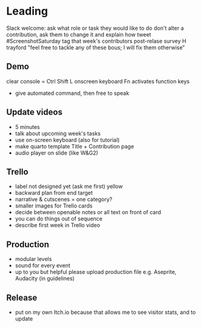 # Leading
Slack welcome: ask what role or task they would like to do
don't alter a contribution, ask them to change it and explain how
tweet #ScreenshotSaturday tag that week's contributors
post-relase survey H trayford
"feel free to tackle any of these bous; I will fix them otherwise"

## Demo
clear console = Ctrl Shift L
onscreen keyboard Fn activates function keys
+ give automated command, then free to speak

## Update videos
+ 5 minutes
+ talk about upcoming week's tasks
+ use on-screen keyboard (also for tutorial)
+ make quarto template Title + Contribution page
+ audio player on slide (like W&G2)

## Trello
+ label not designed yet (ask me first) yellow
+ backward plan from end target
+ narrative & cutscenes = one category?
+ smaller images for Trello cards
+ decide between openable notes or all text on front of card
+ you can do things out of sequence
+ describe first week in Trello video

## Production
+ modular levels
+ sound for every event
+ up to you but helpful please upload production file e.g. Aseprite, Audacity (in guidelines)

## Release
+ put on my own Itch.io because that allows me to see visitor stats, and to update
